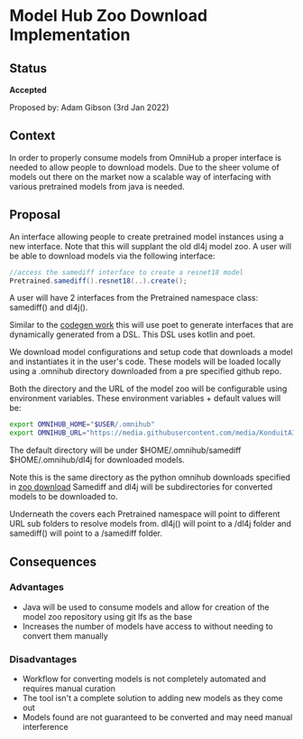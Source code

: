 # Model Hub Zoo Download Implementation

## Status
**Accepted**

Proposed by: Adam Gibson (3rd Jan 2022)


## Context

In order to properly consume models from OmniHub a proper interface
is needed to allow people to download models. Due to the sheer volume
of models out there on the market now a scalable way of interfacing with
various pretrained models from java is needed. 

## Proposal

An interface allowing people to create pretrained model instances
 using a new interface. Note that this will supplant the old dl4j
model zoo. A user will be able to download models via the following interface:

```java
//access the samediff interface to create a resnet18 model
Pretrained.samediff().resnet18(..).create();


```

A user will have 2 interfaces from the Pretrained namespace class: 
samediff() and dl4j().


Similar to the [codegen work](../contrib/codegen-tools/codegen)
this will use poet to generate interfaces that are dynamically generated
from a DSL. This DSL uses kotlin and poet.

We download model configurations and setup code that downloads a model
and instantiates it in the user's code. These models will be loaded locally
using a .omnihub directory downloaded from a pre specified github repo.


Both the directory and the URL of the model zoo will be configurable
using environment variables. These environment variables + default values will be:
```bash
export OMNIHUB_HOME="$USER/.omnihub"
export OMNIHUB_URL="https://media.githubusercontent.com/media/KonduitAI/omnihub-zoo/main"
```
The default directory will be under $HOME/.omnihub/samediff
$HOME/.omnihub/dl4j for downloaded models. 

Note this is the same directory as the python omnihub downloads
specified in [zoo download](./0011%20-%20OmniHub-Zoo%20Download.md)
Samediff and dl4j will be subdirectories for converted models to be downloaded to.

Underneath the covers each Pretrained namespace will point to different
URL sub folders to resolve models from. dl4j() will point to a /dl4j folder
and samediff() will point to a /samediff folder.






## Consequences

### Advantages

* Java will be used to consume models and allow for creation of the model zoo 
repository using git lfs as the base
* Increases the number of models have access to without needing to convert them manually




### Disadvantages
* Workflow for converting models is not completely automated and requires
manual curation
* The tool isn't a complete solution to adding new models as they come out
* Models found are not guaranteed to be converted and may need manual interference